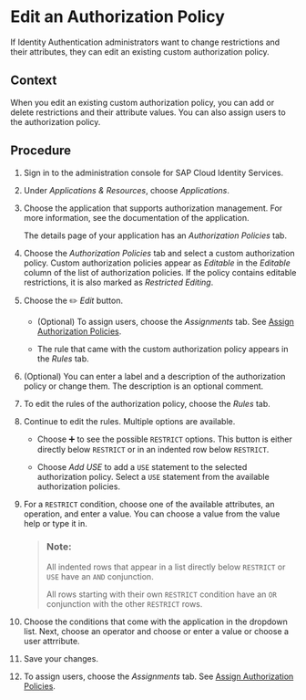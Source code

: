 <!-- loioc76aca60aa494355bfbc494242fa6151 -->

<link rel="stylesheet" type="text/css" href="../css/sap-icons.css"/>

# Edit an Authorization Policy

If Identity Authentication administrators want to change restrictions and their attributes, they can edit an existing custom authorization policy.



## Context

When you edit an existing custom authorization policy, you can add or delete restrictions and their attribute values. You can also assign users to the authorization policy.



## Procedure

1.  Sign in to the administration console for SAP Cloud Identity Services.

2.  Under *Applications & Resources*, choose *Applications*.

3.  Choose the application that supports authorization management. For more information, see the documentation of the application.

    The details page of your application has an *Authorization Policies* tab.

4.  Choose the *Authorization Policies* tab and select a custom authorization policy. Custom authorization policies appear as *Editable* in the *Editable* column of the list of authorization policies. If the policy contains editable restrictions, it is also marked as *Restricted Editing*.

5.  Choose the :pencil2: *Edit* button.

    -   \(Optional\) To assign users, choose the *Assignments* tab. See [Assign Authorization Policies](assign-authorization-policies-eac8e5e.md).

    -   The rule that came with the custom authorization policy appears in the *Rules* tab.


6.  \(Optional\) You can enter a label and a description of the authorization policy or change them. The description is an optional comment.

7.  To edit the rules of the authorization policy, choose the *Rules* tab.

8.  Continue to edit the rules. Multiple options are available.

    -   Choose :heavy_plus_sign: to see the possible `RESTRICT` options. This button is either directly below `RESTRICT` or in an indented row below `RESTRICT`.

    -   Choose *Add USE* to add a `USE` statement to the selected authorization policy. Select a `USE` statement from the available authorization policies.



9.  For a `RESTRICT` condition, choose one of the available attributes, an operation, and enter a value. You can choose a value from the value help or type it in.

    > ### Note:  
    > All indented rows that appear in a list directly below `RESTRICT` or `USE` have an `AND` conjunction.
    > 
    > All rows starting with their own `RESTRICT` condition have an `OR` conjunction with the other `RESTRICT` rows.

10. Choose the conditions that come with the application in the dropdown list. Next, choose an operator and choose or enter a value or choose a user attrribute.

11. Save your changes.

12. To assign users, choose the *Assignments* tab. See [Assign Authorization Policies](assign-authorization-policies-eac8e5e.md).


